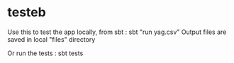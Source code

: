 # testeb

Use this to test the app locally, from sbt :
sbt "run yag.csv"
Output files are saved in local "files" directory

Or run the tests :
sbt tests
